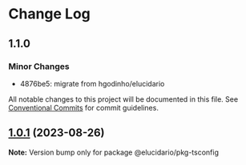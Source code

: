 # Change Log

## 1.1.0

### Minor Changes

- 4876be5: migrate from hgodinho/elucidario

All notable changes to this project will be documented in this file.
See [Conventional Commits](https://conventionalcommits.org) for commit guidelines.

## [1.0.1](https://github.com/hgodinho/elucidario/compare/@elucidario/pkg-tsconfig@1.0.0...@elucidario/pkg-tsconfig@1.0.1) (2023-08-26)

**Note:** Version bump only for package @elucidario/pkg-tsconfig
